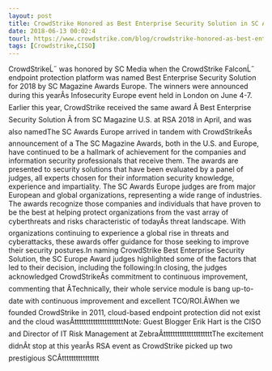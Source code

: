 ```yaml
---
layout: post
title: CrowdStrike Honored as Best Enterprise Security Solution in SC Awards Europe
date: 2018-06-13 00:02:4
tourl: https://www.crowdstrike.com/blog/crowdstrike-honored-as-best-enterprise-security-solution-in-sc-awards-europe/
tags: [Crowdstrike,CISO]
---
```

CrowdStrikeĹ˝ was honored by SC Media when the CrowdStrike FalconĹ˝ endpoint protection platform was named Best Enterprise Security Solution for 2018 by SC Magazine Awards Europe. The winners were announced during this yearÂs Infosecurity Europe event held in London on June 4-7. Earlier this year, CrowdStrike received the same award Â Best Enterprise Security Solution Â from SC Magazine U.S. at RSA 2018 in April, and was also namedThe SC Awards Europe arrived in tandem with CrowdStrikeÂs announcement of a The SC Magazine Awards, both in the U.S. and Europe, have continued to be a hallmark of achievement for the companies and information security professionals that receive them. The awards are presented to security solutions that have been evaluated by a panel of judges, all experts chosen for their information security knowledge, experience and impartiality. The SC Awards Europe judges are from major European and global organizations, representing a wide range of industries. The awards recognize those companies and individuals that have proven to be the best at helping protect organizations from the vast array of cyberthreats and risks characteristic of todayÂs threat landscape. With organizations continuing to experience a global rise in threats and cyberattacks, these awards offer guidance for those seeking to improve their security postures.In naming CrowdStrike Best Enterprise Security Solution, the SC Europe Award judges highlighted some of the factors that led to their decision, including the following:In closing, the judges acknowledged CrowdStrikeÂs commitment to continuous improvement, commenting that ÂTechnically, their whole service module is bang up-to-date with continuous improvement and excellent TCO/ROI.ÂWhen we founded CrowdStrike in 2011, cloud-based endpoint protection did not exist and the cloud wasÂtttttttttttttttttttttNote: Guest Blogger Erik Hart is the CISO and Director of IT Risk Management at ZebraÂtttttttttttttttttttttThe excitement didnÂt stop at this yearÂs RSA event as CrowdStrike picked up two prestigious SCÂtttttttttttttttt